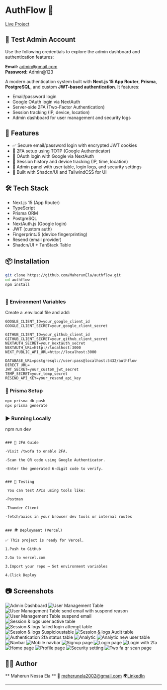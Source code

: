 # AuthFlow 🔐

[Live Project](https://authflow-one.vercel.app/)

## 🧪 Test Admin Account

Use the following credentials to explore the admin dashboard and authentication features:

**Email:** admin@gmail.com  
**Password:** Admin@123

A modern authentication system built with **Next.js 15 App Router**, **Prisma**, **PostgreSQL**, and custom **JWT-based authentication**. It features:

- Email/password login
- Google OAuth login via NextAuth
- Server-side 2FA (Two-Factor Authentication)
- Session tracking (IP, device, location)
- Admin dashboard for user management and security logs

## 🚀 Features

- ✅ Secure email/password login with encrypted JWT cookies
- 🔐 2FA setup using TOTP (Google Authenticator)
- 🧠 OAuth login with Google via NextAuth
- 🧭 Session history and device tracking (IP, time, location)
- 👮 Admin panel with user table, login logs, and security settings
- 💅 Built with Shadcn/UI and TailwindCSS for UI

## 🛠️ Tech Stack

- Next.js 15 (App Router)
- TypeScript
- Prisma ORM
- PostgreSQL
- NextAuth.js (Google login)
- JWT (custom auth)
- FingerprintJS (device fingerprinting)
- Resend (email provider)
- Shadcn/UI + TanStack Table

## 📦 Installation

```bash
git clone https://github.com/MaherunEla/authflow.git
cd authflow
npm install
```

```

```

### 🧪 Environment Variables

Create a .env.local file and add:

```env
GOOGLE_CLIENT_ID=your_google_client_id
GOOGLE_CLIENT_SECRET=your_google_client_secret

GITHUB_CLIENT_ID=your_github_client_id
GITHUB_CLIENT_SECRET=your_github_client_secret
NEXTAUTH_SECRET=your_nextauth_secret
NEXTAUTH_URL=http://localhost:3000
NEXT_PUBLIC_API_URL=http://localhost:3000

DATABASE_URL=postgresql://user:pass@localhost:5432/authflow
DIRECT_URL=
JWT_SECRET=your_custom_jwt_secret
TEMP_SECRET=your_temp_secret
RESEND_API_KEY=your_resend_api_key

```

### 🧱 Prisma Setup

```bash
npx prisma db push
npx prisma generate

```

### ▶️ Running Locally

npm run dev

```

### 🔐 2FA Guide

-Visit /twofa to enable 2FA.

-Scan the QR code using Google Authenticator.

-Enter the generated 6-digit code to verify.


### 🧪 Testing

 You can test APIs using tools like:

-Postman

-Thunder Client

-fetch/axios in your browser dev tools or internal routes


### 🌍 Deployment (Vercel)

✅ This project is ready for Vercel.

1.Push to GitHub

2.Go to vercel.com

3.Import your repo → Set environment variables

4.Click Deploy

```

## 📷 Screenshots

![Admin Dashboard](public/project/DashboardAdmin.png)
![User Management Table](public/project/usertableaction.png)
![User Management Table send email with suspend reason](public/project/suspenduser.png)
![User Management Table suspend email](public/project/sentsuspendreason.jpg)
![Session & logs user active table](public/project/useractivetable.png)
![Session & logs failed login attempt table](public/project/failedloginattempt.png)
![Session & logs Suspicioustable](public/project/suspicioustable.png)
![Session & logs Audit table](public/project/audittable.png)
![Authentication 2fa status table](public/project/2fastatustable.png)
![Analytic](public/project/analytic.png)
![Analytic new user table](public/project/newuser.png)
![Navbar](public/project/navbar.png)
![Mobile navbar](public/project/navbarmobile.png)
![Signup page](public/project/signuppage.jpg)
![Login page](public/project/login.jpg)
![Login with 2fa](public/project/loginwith2fa.jpg)
![Home page](public/project/homepage.jpg)
![Profile page](public/project/profilesetting.png)
![Security setting ](public/project/secuitysetting.png)
![Two fa qr scan page](public/project/twofaverified.png)

## 🙋‍♂️ Author

** Maherun Nessa Ela **
📧 meherunela2002@gmail.com
🌍[LinkedIn](www.linkedin.com/in/maherun-nessa-ela)

---

```

```
